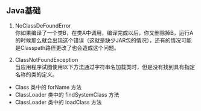 ## Java基础

1. NoClassDeFoundError  
你如果编译了一个类B，在类A中调用，编译完成以后，你又删除掉B，运行A的时候那么就会出现这个错误（这就是缺少JAR包的情况），还有的情况可能是Classpath路径更改了也会造成这个问题。

2. ClassNotFoundException  
当应用程序试图使用以下方法通过字符串名加载类时，但是没有找到具有指定名称的类的定义。
- Class 类中的 forName 方法
- ClassLoader 类中的 findSystemClass 方法
- ClassLoader 类中的 loadClass 方法

